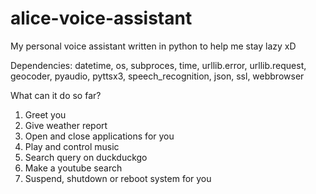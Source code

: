 # alice-voice-assistant
My personal voice assistant written in python to help me stay lazy xD

Dependencies:
datetime, os, subproces, time, urllib.error, urllib.request, geocoder, pyaudio, pyttsx3, speech_recognition, json, ssl, webbrowser

What can it do so far?
1. Greet you
2. Give weather report
3. Open and close applications for you
4. Play and control music
5. Search query on duckduckgo
6. Make a youtube search
7. Suspend, shutdown or reboot system for you
